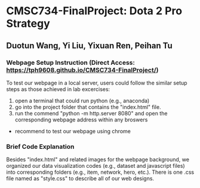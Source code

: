 # CMSC734-FinalProject: Dota 2 Pro Strategy
## Duotun Wang, Yi Liu, Yixuan Ren, Peihan Tu
### Webpage Setup Instruction (Direct Access: https://tph9608.github.io/CMSC734-FinalProject/)

To test our webpage in a local server, users could follow the similar setup steps as those achieved in lab excercises:
1) open a terminal that could run python (e.g., anaconda)
2) go into the project folder that contains the "index.html" file.
3) run the commend "python -m http.server 8080" and open the corresponding webpage address within any broswers
- recommend to test our webpage using chrome

### Brief Code Explanation
Besides "index.html" and related images for the webpage background, we organized our data visualization codes (e.g., dataset and javascript files) into corresponding folders (e.g., item, network, hero, etc.). There is one .css file named as "style.css" to describe all of our web designs.
